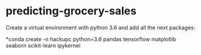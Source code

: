 # predicting-grocery-sales
Create a virtual environment with python 3.6 and add all the next packages:

*conda create -n hackupc python=3.6 pandas tensorflow matplotlib seaborn scikit-learn ipykernel

